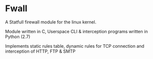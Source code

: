# Fwall
A Statfull firewall module for the linux kernel.

Module written in C, Userspace CLI & interception programs written in Python (2.7)

Implements static rules table, dynamic rules for TCP connection and interception of HTTP, FTP & SMTP
